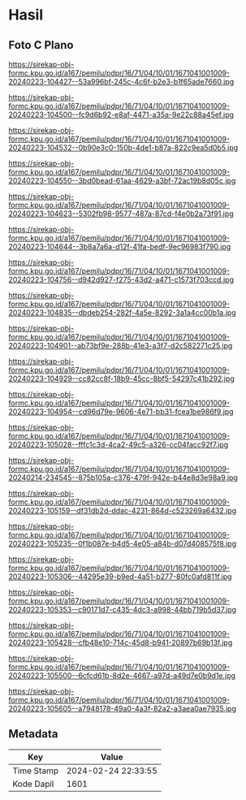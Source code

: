# Hasil

## Foto C Plano

https://sirekap-obj-formc.kpu.go.id/a167/pemilu/pdpr/16/71/04/10/01/1671041001009-20240223-104427--53a996bf-245c-4c6f-b2e3-b1f65ade7660.jpg

https://sirekap-obj-formc.kpu.go.id/a167/pemilu/pdpr/16/71/04/10/01/1671041001009-20240223-104500--fc9d6b92-e8af-4471-a35a-9e22c88a45ef.jpg

https://sirekap-obj-formc.kpu.go.id/a167/pemilu/pdpr/16/71/04/10/01/1671041001009-20240223-104532--0b90e3c0-150b-4de1-b87a-822c9ea5d0b5.jpg

https://sirekap-obj-formc.kpu.go.id/a167/pemilu/pdpr/16/71/04/10/01/1671041001009-20240223-104550--3bd0bead-61aa-4629-a3bf-72ac19b8d05c.jpg

https://sirekap-obj-formc.kpu.go.id/a167/pemilu/pdpr/16/71/04/10/01/1671041001009-20240223-104623--5302fb98-9577-487a-87cd-f4e0b2a73f91.jpg

https://sirekap-obj-formc.kpu.go.id/a167/pemilu/pdpr/16/71/04/10/01/1671041001009-20240223-104644--3b8a7a6a-d12f-41fa-bedf-9ec96983f790.jpg

https://sirekap-obj-formc.kpu.go.id/a167/pemilu/pdpr/16/71/04/10/01/1671041001009-20240223-104756--d942d927-f275-43d2-a471-c1573f703ccd.jpg

https://sirekap-obj-formc.kpu.go.id/a167/pemilu/pdpr/16/71/04/10/01/1671041001009-20240223-104835--dbdeb254-282f-4a5e-8292-3a1a4cc00b1a.jpg

https://sirekap-obj-formc.kpu.go.id/a167/pemilu/pdpr/16/71/04/10/01/1671041001009-20240223-104901--ab73bf9e-288b-41e3-a3f7-d2c582271c25.jpg

https://sirekap-obj-formc.kpu.go.id/a167/pemilu/pdpr/16/71/04/10/01/1671041001009-20240223-104929--cc82cc8f-18b9-45cc-8bf5-54297c41b292.jpg

https://sirekap-obj-formc.kpu.go.id/a167/pemilu/pdpr/16/71/04/10/01/1671041001009-20240223-104954--cd96d79e-9606-4e71-bb31-fcea1be986f9.jpg

https://sirekap-obj-formc.kpu.go.id/a167/pemilu/pdpr/16/71/04/10/01/1671041001009-20240223-105028--fffc1c3d-4ca2-49c5-a326-cc04facc92f7.jpg

https://sirekap-obj-formc.kpu.go.id/a167/pemilu/pdpr/16/71/04/10/01/1671041001009-20240214-234545--875b105a-c376-479f-942e-b44e8d3e98a9.jpg

https://sirekap-obj-formc.kpu.go.id/a167/pemilu/pdpr/16/71/04/10/01/1671041001009-20240223-105159--df31db2d-ddac-4231-864d-c523269a6432.jpg

https://sirekap-obj-formc.kpu.go.id/a167/pemilu/pdpr/16/71/04/10/01/1671041001009-20240223-105235--0f1b087e-b4d5-4e05-a84b-d07d408575f8.jpg

https://sirekap-obj-formc.kpu.go.id/a167/pemilu/pdpr/16/71/04/10/01/1671041001009-20240223-105306--44295e39-b9ed-4a51-b277-80fc0afd811f.jpg

https://sirekap-obj-formc.kpu.go.id/a167/pemilu/pdpr/16/71/04/10/01/1671041001009-20240223-105353--c90171d7-c435-4dc3-a998-44bb719b5d37.jpg

https://sirekap-obj-formc.kpu.go.id/a167/pemilu/pdpr/16/71/04/10/01/1671041001009-20240223-105428--cfb48e10-714c-45d8-b941-20897b69b13f.jpg

https://sirekap-obj-formc.kpu.go.id/a167/pemilu/pdpr/16/71/04/10/01/1671041001009-20240223-105500--6cfcd61b-8d2e-4667-a97d-a49d7e0b9d1e.jpg

https://sirekap-obj-formc.kpu.go.id/a167/pemilu/pdpr/16/71/04/10/01/1671041001009-20240223-105605--a7948178-49a0-4a3f-82a2-a3aea0ae7935.jpg


## Metadata

| Key        | Value               |
| ---------- | ------------------- |
| Time Stamp | 2024-02-24 22:33:55 |
| Kode Dapil | 1601                |



